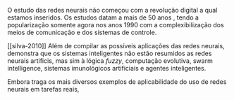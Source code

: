 O estudo das redes neurais não começou com a revolução digital a qual estamos inseridos. Os estudos datam a mais de 50 anos , tendo a popularização somente agora nos anos 1990 com a complexibilização dos meios de comunicação e dos sistemas de controle.

[[silva-2010]] Além de compilar as possíveis aplicações das redes neurais, demonstra que os sistemas inteligentes não estão resumidos as redes neurais artificis, mas sim à lógica *fuzzy*, computação evolutiva, swarm intelligence, sistemas imunológicos artificiais e agentes inteligentes.

Embora traga os mais diversos exemplos de aplicabilidade do uso de redes neurais em tarefas reais, 